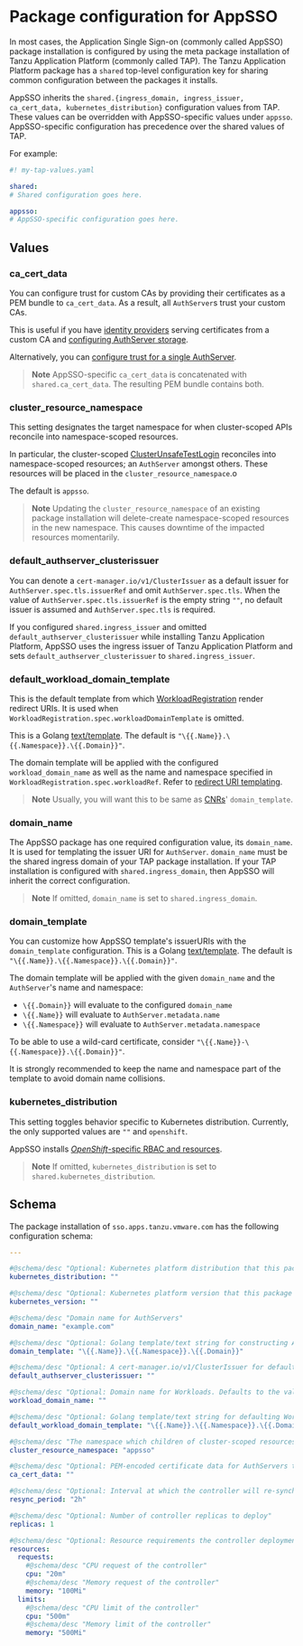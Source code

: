 # Package configuration for AppSSO

In most cases, the Application Single Sign-on (commonly called AppSSO) package 
installation is configured by using the meta package installation of Tanzu 
Application Platform (commonly called TAP). 
The Tanzu Application Platform package has a `shared` top-level configuration key 
for sharing common configuration between the packages it installs.

AppSSO inherits the `shared.{ingress_domain, ingress_issuer, ca_cert_data,
kubernetes_distribution}` configuration values from TAP. These values can be
overridden with AppSSO-specific values under `appsso`. AppSSO-specific
configuration has precedence over the shared values of TAP.

For example:

```yaml
#! my-tap-values.yaml

shared:
# Shared configuration goes here.

appsso:
# AppSSO-specific configuration goes here.
```

## Values

### <a id="ca"></a>ca_cert_data

You can configure trust for custom CAs by providing their certificates as a PEM
bundle to `ca_cert_data`. As a result, all `AuthServer`s trust your custom CAs.

This is useful if you have [identity
providers](../service-operators/identity-providers.hbs.md) serving certificates
from a custom CA and [configuring AuthServer
storage](../service-operators/storage.hbs.md).

Alternatively, you can [configure trust for a single
AuthServer](../service-operators/ca-certs.hbs.md).

>**Note** AppSSO-specific `ca_cert_data` is concatenated with
>`shared.ca_cert_data`. The resulting PEM bundle contains both.

### cluster_resource_namespace

This setting designates the target namespace for when cluster-scoped APIs
reconcile into namespace-scoped resources.

In particular, the cluster-scoped
[ClusterUnsafeTestLogin](./api/clusterunsafetestlogin.hbs.md) reconciles into
namespace-scoped resources; an `AuthServer` amongst others. These resources
will be placed in the `cluster_resource_namespace`.o

The default is `appsso`.

>**Note** Updating the `cluster_resource_namespace` of an existing package
>installation will delete-create namespace-scoped resources in the new
>namespace. This causes downtime of the impacted resources momentarily.

### default_authserver_clusterissuer

You can denote a `cert-manager.io/v1/ClusterIssuer` as a default issuer for
`AuthServer.spec.tls.issuerRef` and omit `AuthServer.spec.tls`. When the value
of `AuthServer.spec.tls.issuerRef` is the empty string `""`, no default issuer
is assumed and `AuthServer.spec.tls` is required.

If you configured `shared.ingress_issuer` and omitted
`default_authserver_clusterissuer` while installing Tanzu Application Platform,
AppSSO uses the ingress issuer of Tanzu Application Platform and sets
`default_authserver_clusterissuer` to `shared.ingress_issuer`.

### default_workload_domain_template

This is the default template from which
[WorkloadRegistration](./api/workloadregistration.hbs.md) render redirect URIs.
It is used when `WorkloadRegistration.spec.workloadDomainTemplate` is omitted.

This is a Golang [text/template](https://pkg.go.dev/text/template). The default
is `"\{{.Name}}.\{{.Namespace}}.\{{.Domain}}"`.

The domain template will be applied with the configured `workload_domain_name`
as well as the name and namespace specified in
`WorkloadRegistration.spec.workloadRef`. Refer to [redirect URI
templating](./api/workloadregistration.hbs.md#redirect-uri-templating).

>**Note** Usually, you will want this to be same as
>[CNRs](../../cloud-native-runtimes/about.hbs.md)' `domain_template`.

### domain_name

The AppSSO package has one required configuration value, its `domain_name`. It
is used for templating the issuer URI for `AuthServer`. `domain_name` must be
the shared ingress domain of your TAP package installation. If your TAP
installation is configured with `shared.ingress_domain`, then AppSSO will
inherit the correct configuration.

>**Note** If omitted, `domain_name` is set to `shared.ingress_domain`.

### domain_template

You can customize how AppSSO template's issuerURIs with the `domain_template`
configuration. This is a Golang
[text/template](https://pkg.go.dev/text/template). The default is
`"\{{.Name}}.\{{.Namespace}}.\{{.Domain}}"`.

The domain template will be applied with the given `domain_name` and the
`AuthServer`'s name and namespace:

- `\{{.Domain}}` will evaluate to the configured `domain_name`
- `\{{.Name}}` will evaluate to `AuthServer.metadata.name`
- `\{{.Namespace}}` will evaluate to `AuthServer.metadata.namespace`

To be able to use a wild-card certificate, consider
`"\{{.Name}}-\{{.Namespace}}.\{{.Domain}}"`.

It is strongly recommended to keep the name and namespace part of the template
to avoid domain name collisions.

### kubernetes_distribution

This setting toggles behavior specific to Kubernetes distribution. Currently,
the only supported values are `""` and `openshift`.

AppSSO installs [_OpenShift_-specific RBAC and resources](openshift.md).

>**Note** If omitted, `kubernetes_distribution` is set to
>`shared.kubernetes_distribution`.


## Schema

The package installation of `sso.apps.tanzu.vmware.com` has the following
configuration schema:

<!---
Generated with:
```shell
cat ~/workspace/sso4k8s/carvel/config/values-schema.yml
```
--->

```yaml
---

#@schema/desc "Optional: Kubernetes platform distribution that this package is being installed on. Accepted values: ['','openshift']"
kubernetes_distribution: ""

#@schema/desc "Optional: Kubernetes platform version that this package is being installed on. Accepted format: ['x.x.x']"
kubernetes_version: ""

#@schema/desc "Domain name for AuthServers"
domain_name: "example.com"

#@schema/desc "Optional: Golang template/text string for constructing AuthServer FQDNs"
domain_template: "\{{.Name}}.\{{.Namespace}}.\{{.Domain}}"

#@schema/desc "Optional: A cert-manager.io/v1/ClusterIssuer for defaulting AuthServer TLS"
default_authserver_clusterissuer: ""

#@schema/desc "Optional: Domain name for Workloads. Defaults to the value of domain_name"
workload_domain_name: ""

#@schema/desc "Optional: Golang template/text string for defaulting Workload FQDNs templating"
default_workload_domain_template: "\{{.Name}}.\{{.Namespace}}.\{{.Domain}}"

#@schema/desc "The namespace which children of cluster-scoped resources are located in"
cluster_resource_namespace: "appsso"

#@schema/desc "Optional: PEM-encoded certificate data for AuthServers to trust TLS connections with a custom CA"
ca_cert_data: ""

#@schema/desc "Optional: Interval at which the controller will re-synchronize applied resources"
resync_period: "2h"

#@schema/desc "Optional: Number of controller replicas to deploy"
replicas: 1

#@schema/desc "Optional: Resource requirements the controller deployment"
resources:
  requests:
    #@schema/desc "CPU request of the controller"
    cpu: "20m"
    #@schema/desc "Memory request of the controller"
    memory: "100Mi"
  limits:
    #@schema/desc "CPU limit of the controller"
    cpu: "500m"
    #@schema/desc "Memory limit of the controller"
    memory: "500Mi"
```
